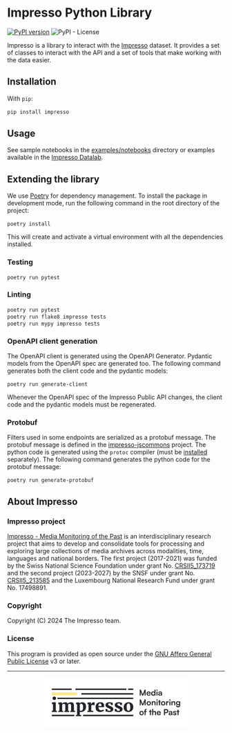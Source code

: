 # Impresso Python Library

[![PyPI version](https://badge.fury.io/py/impresso.svg)](https://badge.fury.io/py/impresso)
![PyPI - License](https://img.shields.io/pypi/l/impresso)

Impresso is a library to interact with the [Impresso](https://impresso-project.ch/app) dataset. It provides a set of classes to interact with the API and a set of tools that make working with the data easier.

## Installation

With `pip`:

```bash
pip install impresso
```

## Usage

See sample notebooks in the [examples/notebooks](https://github.com/impresso/impresso-py/tree/main/examples/notebooks) directory or examples available in the [Impresso Datalab](https://impresso-project.ch/datalab/).

## Extending the library

We use [Poetry](https://python-poetry.org/) for dependency management. To install the package in development mode, run the following command in the root directory of the project:

```shell
poetry install
```

This will create and activate a virtual environment with all the dependencies installed.

### Testing

```shell
poetry run pytest
```

### Linting

```shell
poetry run pytest
poetry run flake8 impresso tests
poetry run mypy impresso tests
```

### OpenAPI client generation

The OpenAPI client is generated using the OpenAPI Generator. Pydantic models from the OpenAPI spec are generated too. The following command generates both the client code and the pydantic models:

```shell
poetry run generate-client
```

Whenever the OpenAPI spec of the Impresso Public API changes, the client code and the pydantic models must be regenerated.

### Protobuf

Filters used in some endpoints are serialized as a protobuf message. The protobuf message is defined in the [impresso-jscommons](https://github.com/impresso/impresso-jscommons) project. The python code is generated using the `protoc` compiler (must be [installed](https://google.github.io/proto-lens/installing-protoc.html) separately). The following command generates the python code for the protobuf message:

```shell
poetry run generate-protobuf
```

## About Impresso

### Impresso project

[Impresso - Media Monitoring of the Past](https://impresso-project.ch) is an interdisciplinary research project that aims to develop and consolidate tools for processing and exploring large collections of media archives across modalities, time, languages and national borders. The first project (2017-2021) was funded by the Swiss National Science Foundation under grant No. [CRSII5_173719](http://p3.snf.ch/project-173719) and the second project (2023-2027) by the SNSF under grant No. [CRSII5_213585](https://data.snf.ch/grants/grant/213585) and the Luxembourg National Research Fund under grant No. 17498891.

### Copyright

Copyright (C) 2024 The Impresso team.

### License

This program is provided as open source under the [GNU Affero General Public License](https://github.com/impresso/impresso-pyindexation/blob/master/LICENSE) v3 or later.

---

<p align="center">
  <img src="https://github.com/impresso/impresso.github.io/blob/master/assets/images/3x1--Yellow-Impresso-Black-on-White--transparent.png?raw=true" width="350" alt="Impresso Project Logo"/>
</p>
